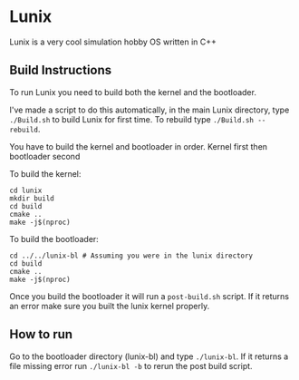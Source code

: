 # Lunix
Lunix is a very cool simulation hobby OS written in C++
## Build Instructions
To run Lunix you need to build both the kernel and the bootloader.

I've made a script to do this automatically, in the main Lunix directory, type `./Build.sh` to build Lunix for first time. To rebuild type `./Build.sh --rebuild`.

You have to build the kernel and bootloader in order. Kernel first then bootloader second

To build the kernel:
```
cd lunix
mkdir build
cd build
cmake ..
make -j$(nproc)
```
To build the bootloader:
```
cd ../../lunix-bl # Assuming you were in the lunix directory
cd build
cmake ..
make -j$(nproc)
```
Once you build the bootloader it will run a `post-build.sh` script. If it returns an error make sure you built the lunix kernel properly.

## How to run
Go to the bootloader directory (lunix-bl) and type `./lunix-bl`. If it returns a file missing error run `./lunix-bl -b` to rerun the post build script.

